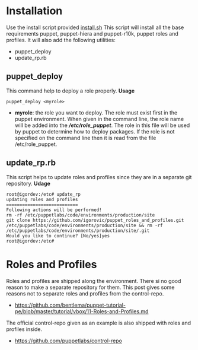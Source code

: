 # Installation
Use the install script provided [install.sh](https://raw.githubusercontent.com/igorovic/puppet_masterless/master/bin/install.sh)
This script will install all the base requirements puppet, puppet-hiera and puppet-r10k, puppet roles and profiles.
It will also add the following utilities: 
* puppet_deploy 
* update_rp.rb
## puppet_deploy
This command help to deploy a role properly.
**Usage**
```console
puppet_deploy <myrole>
```
* **myrole**: the role you want to deploy. The role must exist first in the puppet environment. When given in the command line, the role name will be added into the _**/etc/role_puppet**_. The role in this file will be used by puppet to determine how to deploy packages.
If the role is not specified on the command line then it is read from the file /etc/role_puppet. 

## update_rp.rb
This script helps to update roles and profiles since they are in a separate git repository. 
**Udage**
```console
root@igordev:/etc# update_rp
updating roles and profiles
===========================
Following actions will be performed!
rm -rf /etc/puppetlabs/code/environments/production/site
git clone https://github.com/igorovic/puppet_roles_and_profiles.git /etc/puppetlabs/code/environments/production/site && rm -rf /etc/puppetlabs/code/environments/production/site/.git
Would you like to continue? [No/yes]yes
root@igordev:/etc#
````


# Roles and Profiles
Roles and profiles are shipped along the environment. There si no good reason to make a separate repository for them.
This post gives some reasons not to separate roles and profiles from the control-repo. 
* https://github.com/bentlema/puppet-tutorial-pe/blob/master/tutorial/vbox/11-Roles-and-Profiles.md

The official control-repo given as an example is also shipped with roles and profiles inside.
* https://github.com/puppetlabs/control-repo